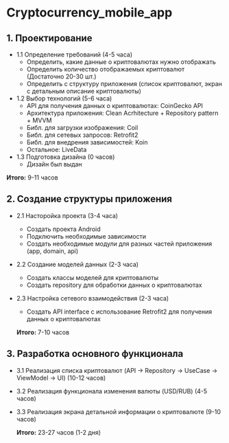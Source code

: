 # Cryptocurrency_mobile_app

## 1. Проектирование
  + 1.1 Определение требований (4-5 часа)
       + Определить, какие данные о криптовалютах нужно отображать
       + Определить количество отображаемых криптовалют (Достаточно 20-30 шт.)
       + Определить с структуру приложения (список криптовалют, экран с детальным описание криптовалюты)
  + 1.2 Выбор технологий (5-6 часа)
       + API для получения данных о криптовалютах: CoinGecko API
       + Архитектура приложения: Clean Acrhitecture + Repository pattern + MVVM
       + Библ. для загрузки изображения: Coil
       + Библ. для сетевых запросов: Retrofit2
       + Библ. для внедрения зависимостей: Koin
       + Остальное: LiveDatа
  + 1.3 Подготовка дизайна (0 часов)
       + Дизайн был выдан

   **Итого:** 9-11 часов
    
## 2. Создание структуры приложения
  + 2.1 Насторойка проекта (3-4 часа)
       + Создать проекта Android
       + Подключить необходимые зависимости
       + Создать необходимые модули для разных частей приложения (app, domain, api)
  + 2.2 Создание моделей данных (2-3 часа)
       + Создать классы моделей для криптовалюты
       + Создать repository для обработки данных о криптовалютах
  + 2.3 Настройка сетевого взаимодействия (2-3 часа)
       + Создать API interface c использование Retrofit2 для получения данных о криптовалютах
   
    **Итого:** 7-10 часов

## 3. Разработка основного функционала
  + 3.1 Реализация списка криптовалют (API -> Repository -> UseCase -> ViewModel -> UI) (10-12 часов)
  + 3.2 Реализация функционала изменения валюты (USD/RUB) (4-5 часов)
  + 3.3 Реализация экрана детальной информации о криптовалюте (9-10 часов)

    **Итого:** 23-27 часов (1-2 дня)
    
